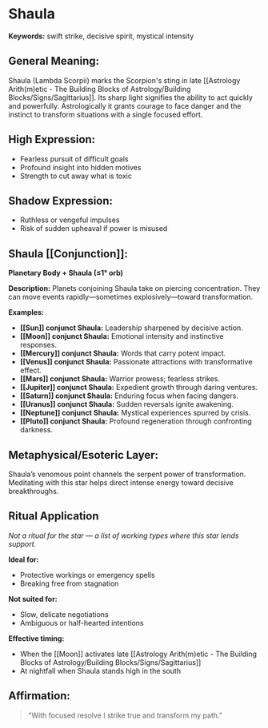 # Shaula


**Keywords:** swift strike, decisive spirit, mystical intensity

## General Meaning:
Shaula (Lambda Scorpii) marks the Scorpion's sting in late [[Astrology Arith(m)etic - The Building Blocks of Astrology/Building Blocks/Signs/Sagittarius]]. Its sharp light signifies the ability to act quickly and powerfully. Astrologically it grants courage to face danger and the instinct to transform situations with a single focused effort.

## High Expression:
- Fearless pursuit of difficult goals
- Profound insight into hidden motives
- Strength to cut away what is toxic

## Shadow Expression:
- Ruthless or vengeful impulses
- Risk of sudden upheaval if power is misused

## Shaula [[Conjunction]]:

**Planetary Body + Shaula (≤1° orb)**

**Description:**
Planets conjoining Shaula take on piercing concentration. They can move events rapidly—sometimes explosively—toward transformation.

**Examples:**
- **[[Sun]] conjunct Shaula:** Leadership sharpened by decisive action.
- **[[Moon]] conjunct Shaula:** Emotional intensity and instinctive responses.
- **[[Mercury]] conjunct Shaula:** Words that carry potent impact.
- **[[Venus]] conjunct Shaula:** Passionate attractions with transformative effect.
- **[[Mars]] conjunct Shaula:** Warrior prowess; fearless strikes.
- **[[Jupiter]] conjunct Shaula:** Expedient growth through daring ventures.
- **[[Saturn]] conjunct Shaula:** Enduring focus when facing dangers.
- **[[Uranus]] conjunct Shaula:** Sudden reversals ignite awakening.
- **[[Neptune]] conjunct Shaula:** Mystical experiences spurred by crisis.
- **[[Pluto]] conjunct Shaula:** Profound regeneration through confronting darkness.

## Metaphysical/Esoteric Layer:
Shaula’s venomous point channels the serpent power of transformation. Meditating with this star helps direct intense energy toward decisive breakthroughs.

## Ritual Application
*Not a ritual for the star — a list of working types where this star lends support.*

**Ideal for:**
- Protective workings or emergency spells
- Breaking free from stagnation

**Not suited for:**
- Slow, delicate negotiations
- Ambiguous or half-hearted intentions

**Effective timing:**
- When the [[Moon]] activates late [[Astrology Arith(m)etic - The Building Blocks of Astrology/Building Blocks/Signs/Sagittarius]]
- At nightfall when Shaula stands high in the south

## Affirmation:

> "With focused resolve I strike true and transform my path."

